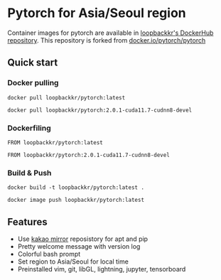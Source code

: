 # Pytorch for Asia/Seoul region

Container images for pytorch are available in [loopbackkr's DockerHub repository](https://hub.docker.com/r/loopbackkr/pytorch). This repository is forked from [docker.io/pytorch/pytorch](https://hub.docker.com/r/pytorch/pytorch/)

## Quick start

### Docker pulling

`docker pull loopbackkr/pytorch:latest`

`docker pull loopbackkr/pytorch:2.0.1-cuda11.7-cudnn8-devel`

### Dockerfiling

`FROM loopbackkr/pytorch:latest`

`FROM loopbackkr/pytorch:2.0.1-cuda11.7-cudnn8-devel`

### Build & Push

`docker build -t loopbackkr/pytorch:latest .`

`docker image push loopbackkr/pytorch:latest`

## Features

* Use [kakao mirror](https://mirror.kakao.com/) reposistory for apt and pip
* Pretty welcome message with version log
* Colorful bash prompt
* Set region to Asia/Seoul for local time
* Preinstalled vim, git, libGL, lightning, jupyter, tensorboard